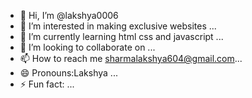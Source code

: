 - 👋 Hi, I’m @lakshya0006
- 👀 I’m interested in making exclusive websites ...
- 🌱 I’m currently learning html css and javascript ...
- 💞️ I’m looking to collaborate on ...
- 📫 How to reach me sharmalakshya604@gmail.com...
- 😄 Pronouns:Lakshya ...
- ⚡ Fun fact: ...

<!---
lakshya0006/lakshya0006 is a ✨ special ✨ repository because its `README.md` (this file) appears on your GitHub profile.
You can click the Preview link to take a look at your changes.
--->
